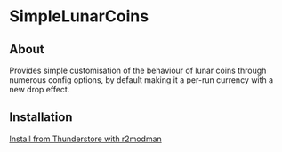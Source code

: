 # SimpleLunarCoins

## About

Provides simple customisation of the behaviour of lunar coins through numerous config options, by default making it a per-run currency with a new drop effect. 

## Installation

[Install from Thunderstore with r2modman](https://thunderstore.io/package/mwmw/SimpleLunarCoins/)

